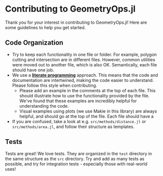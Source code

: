 # Contributing to GeometryOps.jl

Thank you for your interest in contributing to GeometryOps.jl! Here are some guidelines to help you get started.

## Code Organization

- Try to keep each functionality in one file or folder.  For example, polygon cutting and intersection are in different files.  However, common utilities were moved out to another file, which is also OK.  Semantically, each file should have one job.
- We use a [**literate programming**](https://en.wikipedia.org/wiki/Literate_programming) approach.  This means that the code and documentation are intertwined, making the code easier to understand. Please follow this style when contributing.
    - Please add an example in the comments at the top of each file. This should illustrate how to use the functionality provided by the file.  We've found that these examples are incredibly helpful for understanding the code.
    - Visual examples using plots (we use Makie in this library) are always helpful, and should go at the top of the file.  Each file should have a 
- If you are confused, take a look at e.g. `src/methods/distance.jl` or `src/methods/area.jl`, and follow their structure as templates.

## Tests

Tests are great!  We love tests.  They are organized in the `test` directory in the same structure as the `src` directory.  Try and add as many tests as possible, and try for integration tests - especially those with real-world uses!


